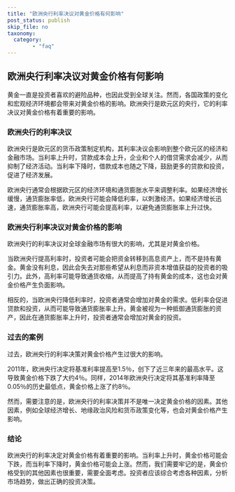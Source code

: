 ```yaml
---
title: "欧洲央行利率决议对黄金价格有何影响"
post_status: publish
skip_file: no
taxonomy:
  category:
        - "faq"
---
```


## 欧洲央行利率决议对黄金价格有何影响

黄金一直是投资者喜欢的避险品种，也因此受到全球关注。然而，各国政策的变化和宏观经济环境都会带来对黄金价格的影响。欧洲央行是欧元区的央行，它的利率决议对黄金价格有着重要的影响。

### 欧洲央行的利率决议

欧洲央行是欧元区的货币政策制定机构，其利率决议会影响到整个欧元区的经济和金融市场。当利率上升时，贷款成本会上升，企业和个人的借贷需求会减少，从而抑制了经济活动。当利率下降时，借款成本也随之下降，鼓励更多的贷款和投资，促进了经济发展。

欧洲央行通常会根据欧元区的经济环境和通货膨胀水平来调整利率。如果经济增长缓慢，通货膨胀率低，欧洲央行可能会降低利率，以刺激经济。如果经济增长迅速，通货膨胀率高，欧洲央行可能会提高利率，以避免通货膨胀率上升过快。

### 欧洲央行利率决议对黄金价格的影响

欧洲央行的利率决议对全球金融市场有很大的影响，尤其是对黄金价格。

当欧洲央行提高利率时，投资者可能会把资金转移到高息资产上，而不是持有黄金。黄金没有利息，因此会失去对那些希望从利息而非资本增值获益的投资者的吸引力。此外，高利率可能导致通货收缩，从而提高了持有黄金的成本，这也会对黄金价格产生负面影响。

相反的，当欧洲央行降低利率时，投资者通常会增加对黄金的需求。低利率会促进贷款和投资，从而可能导致通货膨胀率上升。黄金被视为一种抵御通货膨胀的资产，因此在通货膨胀率上升时，投资者通常会增加对黄金的投资。

### 过去的案例

过去，欧洲央行的利率决策对黄金价格产生过很大的影响。

2011年，欧洲央行决定将基准利率提高至1.5％，创下了近三年来的最高水平。这导致黄金价格下跌了大约4％。同样，2014年欧洲央行决定将其基准利率降至0.05％的历史最低点，黄金价格上涨了约8％。

然而，需要注意的是，欧洲央行的利率决策并不是唯一决定黄金价格的因素。其他因素，例如全球经济增长、地缘政治风险和货币政策变化等，也会对黄金价格产生影响。

### 结论

欧洲央行的利率决定对黄金价格有着重要的影响。当利率上升时，黄金价格可能会下跌，而当利率下降时，黄金价格可能会上涨。然而，我们需要牢记的是，黄金价格受到的其他因素也很重要，需要全面考虑。投资者应该综合考虑各种因素，分析市场趋势，做出正确的投资决策。
